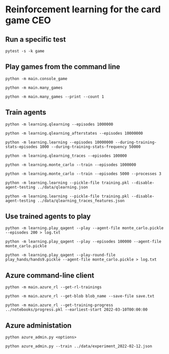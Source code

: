 # Reinforcement learning for the card game CEO

## Run a specific test
`pytest -s -k game`

## Play games from the command line
`python -m main.console_game`

`python -m main.many_games`

`python -m main.many_games --print --count 1`

## Train agents

`python -m learning.qlearning --episodes 1000000`

`python -m learning.qlearning_afterstates --episodes 10000000`

`python -m learning.learning --episodes 10000000 --during-training-stats-episodes 1000 --during-training-stats-frequency 50000`

`python -m learning.qlearning_traces --episodes 100000`

`python -m learning.monte_carlo --train --episodes 1000000`

`python -m learning.monte_carlo --train --episodes 5000 --processes 3`

`python -m learning.learning --pickle-file training.pkl --disable-agent-testing ../data/qlearning.json`

`python -m learning.learning --pickle-file training.pkl --disable-agent-testing ../data/qlearning_traces_features.json`

## Use trained agents to play

`python -m learning.play_qagent --play --agent-file monte_carlo.pickle --episodes 200 > log.txt`

`python -m learning.play_qagent --play --episodes 100000 --agent-file monte_carlo.pickle`

`python -m learning.play_qagent --play-round-file play_hands/hands9.pickle --agent-file monte_carlo.pickle > log.txt`

## Azure command-line client

`python -m main.azure_rl --get-rl-trainings`

`python -m main.azure_rl --get-blob blob_name --save-file save.txt`

`python -m main.azure_rl --get-training-progress ../notebooks/progress.pkl --earliest-start 2022-03-10T00:00:00`

## Azure administation

`python azure_admin.py <options>`

`python azure_admin.py --train ../data/experiment_2022-02-12.json`
